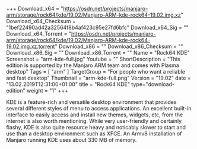 +++
Download_x64 = "https://osdn.net/projects/manjaro-arm/storage/rock64/kde/19.02/Manjaro-ARM-kde-rock64-19.02.img.xz"
Download_x64_Checksum = "1bef22490ad42a32564f8b4af423c95e27fd6bfc"
Download_x64_Sig = ""
Download_x64_Torrent = "https://osdn.net/projects/manjaro-arm/storage/rock64/kde/19.02/Manjaro-ARM-kde-rock64-19.02.img.xz.torrent"
Download_x86 = ""
Download_x86_Checksum = ""
Download_x86_Sig = ""
Download_x86_Torrent = ""
Name = "Rock64 KDE"
Screenshot = "arm-kde-full.jpg"
Youtube = ""
ShortDescription = "This edition is supported by the Manjaro ARM team and comes with Plasma desktop"
Tags = [ "arm" ]
TargetGroup = "For people who want a reliable and fast desktop"
Thumbnail = "arm-kde-full.png"
Version = "19.02"
date = "13.02.2019T12:31:00+01:00"
title = "Rock64 KDE"
type="download-edition"
weight = "1"
+++

KDE is a feature-rich and versatile desktop environment that provides several different styles of menu to access applications. An excellent built-in interface to easily access and install new themes, widgets, etc, from the internet is also worth mentioning. While very user-friendly and certainly flashy, KDE is also quite resource heavy and noticably slower to start and use than a desktop environment such as XFCE. An Armv8 installation of Manjaro running KDE uses about 330 MB of memory.

